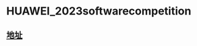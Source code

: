 # HUAWEI_2023softwarecompetition
## [地址](https://github.com/M1sTaker/HUAWEI_2023softwarecompetition)
